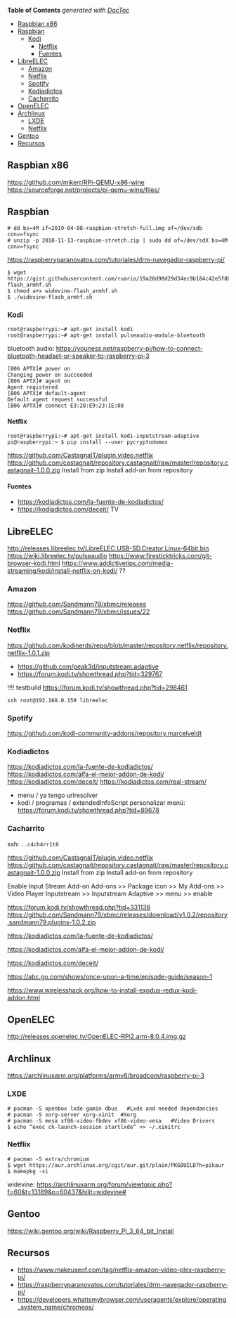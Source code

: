 <!-- START doctoc generated TOC please keep comment here to allow auto update -->
<!-- DON'T EDIT THIS SECTION, INSTEAD RE-RUN doctoc TO UPDATE -->
**Table of Contents**  *generated with [DocToc](https://github.com/thlorenz/doctoc)*

- [Raspbian x86](#raspbian-x86)
- [Raspbian](#raspbian)
  - [Kodi](#kodi)
    - [Netflix](#netflix)
    - [Fuentes](#fuentes)
- [LibreELEC](#libreelec)
  - [Amazon](#amazon)
  - [Netflix](#netflix-1)
  - [Spotify](#spotify)
  - [Kodiadictos](#kodiadictos)
  - [Cacharrito](#cacharrito)
- [OpenELEC](#openelec)
- [Archlinux](#archlinux)
  - [LXDE](#lxde)
  - [Netflix](#netflix-2)
- [Gentoo](#gentoo)
- [Recursos](#recursos)

<!-- END doctoc generated TOC please keep comment here to allow auto update -->

## Raspbian x86
https://github.com/mikerr/RPi-QEMU-x86-wine
https://sourceforge.net/projects/pi-qemu-wine/files/

## Raspbian

```
# dd bs=4M if=2019-04-08-raspbian-stretch-full.img of=/dev/sdb conv=fsync
# unzip -p 2018-11-13-raspbian-stretch.zip | sudo dd of=/dev/sdX bs=4M conv=fsync
```

https://raspberryparanovatos.com/tutoriales/drm-navegador-raspberry-pi/
```
$ wget https://gist.githubusercontent.com/ruario/19a28d98d29d34ec9b184c42e5f8bf29/raw/9c35b3249ab64020c6ff990f73b3c07fc4b8662d/widevine-flash_armhf.sh
$ chmod a+x widevine-flash_armhf.sh
$ ./widevine-flash_armhf.sh
```


### Kodi

```
root@raspberrypi:~# apt-get install kodi
root@raspberrypi:~# apt-get install pulseaudio-module-bluetooth
```

bluetooth audio: https://youness.net/raspberry-pi/how-to-connect-bluetooth-headset-or-speaker-to-raspberry-pi-3
```
[B06 APTX]# power on
Changing power on succeeded
[B06 APTX]# agent on
Agent registered
[B06 APTX]# default-agent
Default agent request successful
[B06 APTX]# connect E3:28:E9:23:1E:08
```

#### Netflix
```
root@raspberrypi:~# apt-get install kodi-inputstream-adaptive
pi@raspberrypi:~ $ pip install --user pycryptodomex
```
https://github.com/CastagnaIT/plugin.video.netflix
https://github.com/castagnait/repository.castagnait/raw/master/repository.castagnait-1.0.0.zip
Install from zip
Install add-on from repository

#### Fuentes

* https://kodiadictos.com/la-fuente-de-kodiadictos/
* https://kodiadictos.com/deceit/ TV

## LibreELEC

http://releases.libreelec.tv/LibreELEC.USB-SD.Creator.Linux-64bit.bin
https://wiki.libreelec.tv/pulseaudio
https://www.firesticktricks.com/git-browser-kodi.html
https://www.addictivetips.com/media-streaming/kodi/install-netflix-on-kodi/ ??

### Amazon

https://github.com/Sandmann79/xbmc/releases
https://github.com/Sandmann79/xbmc/issues/22

### Netflix

https://github.com/kodinerds/repo/blob/master/repository.netflix/repository.netflix-1.0.1.zip
- https://github.com/peak3d/inputstream.adaptive
- https://forum.kodi.tv/showthread.php?tid=329767

!!!! testbuild https://forum.kodi.tv/showthread.php?tid=298461

`ssh root@192.168.0.159 libreelec`

### Spotify

https://github.com/kodi-community-addons/repository.marcelveldt

### Kodiadictos

https://kodiadictos.com/la-fuente-de-kodiadictos/
https://kodiadictos.com/alfa-el-mejor-addon-de-kodi/
https://kodiadictos.com/deceit/
https://kodiadictos.com/real-stream/
 + menu / ya tengo urlresolver
 + kodi / programas / extendedInfoScript
personalizar menú: https://forum.kodi.tv/showthread.php?tid=89678

### Cacharrito

ssh: `..c4ch4rr1t0`

https://github.com/CastagnaIT/plugin.video.netflix
https://github.com/castagnait/repository.castagnait/raw/master/repository.castagnait-1.0.0.zip
Install from zip
Install add-on from repository

Enable Input Stream Add-on Add-ons >> Package icon >> My Add-ons >> Video Player Inputstream >> Inputstream Adaptive >> menu >> enable

https://forum.kodi.tv/showthread.php?tid=331136
https://github.com/Sandmann79/xbmc/releases/download/v1.0.2/repository.sandmann79.plugins-1.0.2.zip

https://kodiadictos.com/la-fuente-de-kodiadictos/

https://kodiadictos.com/alfa-el-mejor-addon-de-kodi/

https://kodiadictos.com/deceit/

https://abc.go.com/shows/once-upon-a-time/episode-guide/season-1

https://www.wirelesshack.org/how-to-install-exodus-redux-kodi-addon.html

## OpenELEC

http://releases.openelec.tv/OpenELEC-RPi2.arm-8.0.4.img.gz

## Archlinux

https://archlinuxarm.org/platforms/armv8/broadcom/raspberry-pi-3

### LXDE
```
# pacman -S openbox lxde gamin dbus   #Lxde and needed dependancies
# pacman -S xorg-server xorg-xinit  #Xorg
# pacman -S mesa xf86-video-fbdev xf86-video-vesa   #Video Drivers
$ echo “exec ck-launch-session startlxde” >> ~/.xinitrc
```

### Netflix

```
# pacman -S extra/chromium
$ wget https://aur.archlinux.org/cgit/aur.git/plain/PKGBUILD?h=pikaur
$ makepkg -si
```

widevine: https://archlinuxarm.org/forum/viewtopic.php?f=60&t=13189&p=60437&hilit=widevine#

## Gentoo

https://wiki.gentoo.org/wiki/Raspberry_Pi_3_64_bit_Install

## Recursos

* https://www.makeuseof.com/tag/netflix-amazon-video-plex-raspberry-pi/
* https://raspberryparanovatos.com/tutoriales/drm-navegador-raspberry-pi/
* https://developers.whatismybrowser.com/useragents/explore/operating_system_name/chromeos/
